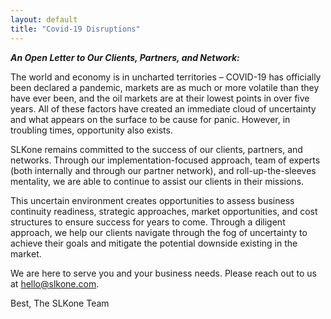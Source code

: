 ```yaml
---
layout: default
title: "Covid-19 Disruptions"
---
```


***An Open Letter to Our Clients, Partners, and Network:***

The world and economy is in uncharted territories – COVID-19 has officially been declared a pandemic, markets are as much or more volatile than they have ever been, and the oil markets are at their lowest points in over five years. All of these factors have created an immediate cloud of uncertainty and what appears on the surface to be cause for panic. However, in troubling times, opportunity also exists.

SLKone remains committed to the success of our clients, partners, and networks. Through our implementation-focused approach, team of experts (both internally and through our partner network), and roll-up-the-sleeves mentality, we are able to continue to assist our clients in their missions.

This uncertain environment creates opportunities to assess business continuity readiness, strategic approaches, market opportunities, and cost structures to ensure success for years to come. Through a diligent approach, we help our clients navigate through the fog of uncertainty to achieve their goals and mitigate the potential downside existing in the market. 

We are here to serve you and your business needs. Please reach out to us at hello@slkone.com.
 
Best,
The SLKone Team
